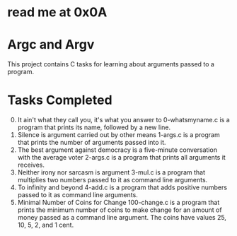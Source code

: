 # read me at 0x0A
# Argc and Argv
This project contains C tasks for learning about arguments passed to a program.

# Tasks Completed
 0. It ain't what they call you, it's what you answer to
0-whatsmyname.c is a program that prints its name, followed by a new line.
 1. Silence is argument carried out by other means
1-args.c is a program that prints the number of arguments passed into it.
 2. The best argument against democracy is a five-minute conversation with the average voter
2-args.c is a program that prints all arguments it receives.
 3. Neither irony nor sarcasm is argument
3-mul.c is a program that multiplies two numbers passed to it as command line arguments.
 4. To infinity and beyond
4-add.c is a program that adds positive numbers passed to it as command line arguments.
 5. Minimal Number of Coins for Change
100-change.c is a program that prints the minimum number of coins to make change for an amount of money passed as a command line argument.
The coins have values 25, 10, 5, 2, and 1 cent.
